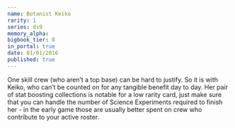 ```yaml
---
name: Botanist Keiko
rarity: 1
series: ds9
memory_alpha:
bigbook_tier: 8
in_portal: true
date: 01/01/2016
published: true
---
```


One skill crew (who aren’t a top base) can be hard to justify. So it is with Keiko, who can’t be counted on for any tangible benefit day to day. Her pair of stat boosting collections is notable for a low rarity card, just make sure that you can handle the number of Science Experiments required to finish her - in the early game those are usually better spent on crew who contribute to your active roster.
